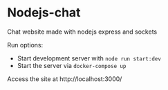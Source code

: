 # Nodejs-chat
Chat website made with nodejs express and sockets

Run options:
- Start development server with `node run start:dev`
- Start the server via `docker-compose up`

Access the site at http://localhost:3000/
